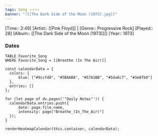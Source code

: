 ```yaml
---
tags: Song ⭐⭐⭐⭐ 
banner: "![[The Dark Side of the Moon (1973).jpg]]"
---
```

[Time:: 2:49]
[Artist:: [[Pink Floyd]] ]
[Genre:: Progressive Rock]
[Played:: 28]
[Album:: [[The Dark Side of the Moon (1973)]]]
[Year:: 1973]
### Dates
````dataview
TABLE Favorite_Song
WHERE Favorite_Song = [[Breathe (In The Air)]]
````
  ```dataviewjs
const calendarData = { 
	colors: { 
		blue: ["#9ccfd8", "#5BAAB8", "#57A1BB", "#5da8c7", "#3e8fb0"] 
	}, 
	entries: [] 
}; 

for (let page of dv.pages('"Daily Notes"')) { 
	calendarData.entries.push({ 
		date: page.file.name, 
		intensity: page["Breathe_(In_The_Air)"]
	}); 
} 

renderHeatmapCalendar(this.container, calendarData);
```
